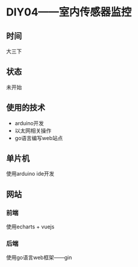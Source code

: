 # DIY04——室内传感器监控
## 时间
大三下
## 状态
未开始

## 使用的技术
- arduino开发
- 以太网相关操作
- go语言编写web站点

## 单片机
使用arduino ide开发

## 网站
### 前端
使用echarts + vuejs
### 后端
使用go语言web框架——gin
